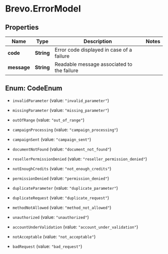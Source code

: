 # Brevo.ErrorModel

## Properties
Name | Type | Description | Notes
------------ | ------------- | ------------- | -------------
**code** | **String** | Error code displayed in case of a failure | 
**message** | **String** | Readable message associated to the failure | 


<a name="CodeEnum"></a>
## Enum: CodeEnum


* `invalidParameter` (value: `"invalid_parameter"`)

* `missingParameter` (value: `"missing_parameter"`)

* `outOfRange` (value: `"out_of_range"`)

* `campaignProcessing` (value: `"campaign_processing"`)

* `campaignSent` (value: `"campaign_sent"`)

* `documentNotFound` (value: `"document_not_found"`)

* `resellerPermissionDenied` (value: `"reseller_permission_denied"`)

* `notEnoughCredits` (value: `"not_enough_credits"`)

* `permissionDenied` (value: `"permission_denied"`)

* `duplicateParameter` (value: `"duplicate_parameter"`)

* `duplicateRequest` (value: `"duplicate_request"`)

* `methodNotAllowed` (value: `"method_not_allowed"`)

* `unauthorized` (value: `"unauthorized"`)

* `accountUnderValidation` (value: `"account_under_validation"`)

* `notAcceptable` (value: `"not_acceptable"`)

* `badRequest` (value: `"bad_request"`)




